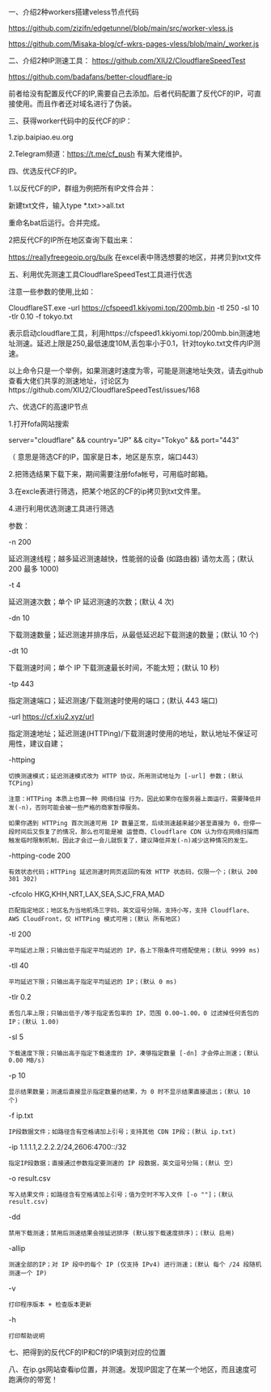 一、介绍2种workers搭建veless节点代码

https://github.com/zizifn/edgetunnel/blob/main/src/worker-vless.js

https://github.com/Misaka-blog/cf-wkrs-pages-vless/blob/main/_worker.js


二、介绍2种IP测速工具：
https://github.com/XIU2/CloudflareSpeedTest

https://github.com/badafans/better-cloudflare-ip

前者给没有配置反代CF的IP,需要自己去添加。后者代码配置了反代CF的IP，可直接使用。而且作者还对域名进行了伪装。


三、获得worker代码中的反代CF的IP：

 1.zip.baipiao.eu.org
 
 2.Telegram频道：https://t.me/cf_push  有某大佬维护。
 
四、优选反代CF的IP。

1.以反代CF的IP，群组为例把所有IP文件合并：

新建txt文件，输入type *.txt>>all.txt

重命名bat后运行。合并完成。

2把反代CF的IP所在地区查询下载出来：

https://reallyfreegeoip.org/bulk  在excel表中筛选想要的地区，并拷贝到txt文件

五、利用优先测速工具CloudflareSpeedTest工具进行优选

注意一些参数的使用,比如：

CloudflareST.exe -url https://cfspeed1.kkiyomi.top/200mb.bin -tl 250 -sl 10 -tlr 0.10 -f tokyo.txt

表示启动cloudflare工具，利用https://cfspeed1.kkiyomi.top/200mb.bin测速地址测速。延迟上限是250,最低速度10M,丢包率小于0.1，针对toyko.txt文件内IP测速。

以上命令只是一个举例，如果测速时速度为零，可能是测速地址失效，请去github查看大佬们共享的测速地址，讨论区为https://github.com/XIU2/CloudflareSpeedTest/issues/168

六、优选CF的高速IP节点

1.打开fofa网站搜索

 server="cloudflare" && country="JP" && city="Tokyo" && port="443"
 
（ 意思是筛选CF的IP，国家是日本，地区是东京，端口443）

2.把筛选结果下载下来，期间需要注册fofa帐号，可用临时邮箱。

3.在excle表进行筛选，把某个地区的CF的ip拷贝到txt文件里。

4.进行利用优选测速工具进行筛选

参数：

-n 200

延迟测速线程；越多延迟测速越快，性能弱的设备 (如路由器) 请勿太高；(默认 200 最多 1000)

-t 4

延迟测速次数；单个 IP 延迟测速的次数；(默认 4 次)

-dn 10

下载测速数量；延迟测速并排序后，从最低延迟起下载测速的数量；(默认 10 个)

-dt 10

下载测速时间；单个 IP 下载测速最长时间，不能太短；(默认 10 秒)

-tp 443

指定测速端口；延迟测速/下载测速时使用的端口；(默认 443 端口)

-url https://cf.xiu2.xyz/url

指定测速地址；延迟测速(HTTPing)/下载测速时使用的地址，默认地址不保证可用性，建议自建；

-httping

    切换测速模式；延迟测速模式改为 HTTP 协议，所用测试地址为 [-url] 参数；(默认 TCPing)

    注意：HTTPing 本质上也算一种 网络扫描 行为，因此如果你在服务器上面运行，需要降低并发(-n)，否则可能会被一些严格的商家暂停服务。
    
    如果你遇到 HTTPing 首次测速可用 IP 数量正常，后续测速越来越少甚至直接为 0，但停一段时间后又恢复了的情况，那么也可能是被 运营商、Cloudflare CDN 认为你在网络扫描而 触发临时限制机制，因此才会过一会儿就恢复了，建议降低并发(-n)减少这种情况的发生。
    
-httping-code 200

    有效状态代码；HTTPing 延迟测速时网页返回的有效 HTTP 状态码，仅限一个；(默认 200 301 302)
    
-cfcolo HKG,KHH,NRT,LAX,SEA,SJC,FRA,MAD

    匹配指定地区；地区名为当地机场三字码，英文逗号分隔，支持小写，支持 Cloudflare、AWS CloudFront，仅 HTTPing 模式可用；(默认 所有地区)
    
-tl 200

    平均延迟上限；只输出低于指定平均延迟的 IP，各上下限条件可搭配使用；(默认 9999 ms)

-tll 40

    平均延迟下限；只输出高于指定平均延迟的 IP；(默认 0 ms)
    
-tlr 0.2

    丢包几率上限；只输出低于/等于指定丢包率的 IP，范围 0.00~1.00，0 过滤掉任何丢包的 IP；(默认 1.00)
    
-sl 5

    下载速度下限；只输出高于指定下载速度的 IP，凑够指定数量 [-dn] 才会停止测速；(默认 0.00 MB/s)
    
-p 10

    显示结果数量；测速后直接显示指定数量的结果，为 0 时不显示结果直接退出；(默认 10 个)
    
-f ip.txt

    IP段数据文件；如路径含有空格请加上引号；支持其他 CDN IP段；(默认 ip.txt)
    
-ip 1.1.1.1,2.2.2.2/24,2606:4700::/32

    指定IP段数据；直接通过参数指定要测速的 IP 段数据，英文逗号分隔；(默认 空)
    
-o result.csv

    写入结果文件；如路径含有空格请加上引号；值为空时不写入文件 [-o ""]；(默认 result.csv)
    
-dd

    禁用下载测速；禁用后测速结果会按延迟排序 (默认按下载速度排序)；(默认 启用)
    
-allip

    测速全部的IP；对 IP 段中的每个 IP (仅支持 IPv4) 进行测速；(默认 每个 /24 段随机测速一个 IP)
    
-v

    打印程序版本 + 检查版本更新
    
-h


    打印帮助说明
    
七、把得到的反代CF的IP和Cf的IP填到对应的位置

八、在ip.gs网站查看ip位置，并测速。发现IP固定了在某一个地区，而且速度可跑满你的带宽！


